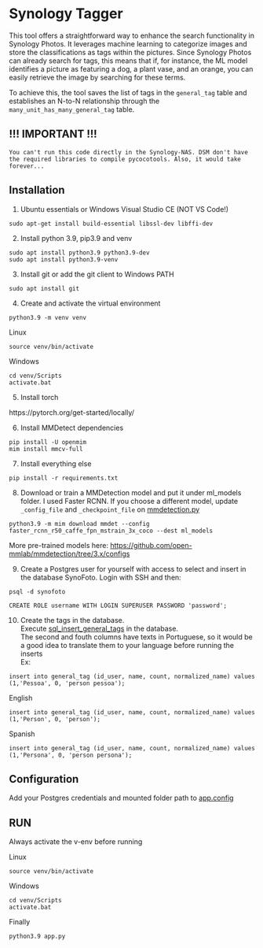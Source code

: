 # Synology Tagger

This tool offers a straightforward way to enhance the search functionality in Synology Photos. It leverages machine learning to categorize images and store the classifications as tags within the pictures. Since Synology Photos can already search for tags, this means that if, for instance, the ML model identifies a picture as featuring a dog, a plant vase, and an orange, you can easily retrieve the image by searching for these terms.<br/>

To achieve this, the tool saves the list of tags in the `general_tag` table and establishes an N-to-N relationship through the `many_unit_has_many_general_tag` table.

## !!! IMPORTANT !!!
`
You can't run this code directly in the Synology-NAS. DSM don't have the required libraries to compile pycocotools. Also, it would take forever...
`


## Installation
1. Ubuntu essentials or Windows Visual Studio CE (NOT VS Code!)
```console
sudo apt-get install build-essential libssl-dev libffi-dev
```

2. Install python 3.9, pip3.9 and venv
```console
sudo apt install python3.9 python3.9-dev 
sudo apt install python3.9-venv
```

3. Install git or add the git client to Windows PATH
```console
sudo apt install git
```

4. Create and activate the virtual environment
```console
python3.9 -m venv venv
```
Linux
```console
source venv/bin/activate 
```
Windows
```console Windows
cd venv/Scripts
activate.bat
```

5. Install torch
<p>https://pytorch.org/get-started/locally/</p>

6. Install MMDetect dependencies
```console
pip install -U openmim
mim install mmcv-full
```

7. Install everything else
```console
pip install -r requirements.txt
```

8. Download or train a MMDetection model and put it under ml_models folder. I used Faster RCNN. If you choose a different model, update `_config_file` and `_checkpoint_file` on [mmdetection.py](https://github.com/eleonne/synology-tagger/blob/main/src/mmdetection.py)
```console
python3.9 -m mim download mmdet --config faster_rcnn_r50_caffe_fpn_mstrain_3x_coco --dest ml_models
```
More pre-trained models here: https://github.com/open-mmlab/mmdetection/tree/3.x/configs

9. Create a Postgres user for yourself with access to select and insert in the database SynoFoto. Login with SSH and then:
```console
psql -d synofoto
```
```pgsql
CREATE ROLE username WITH LOGIN SUPERUSER PASSWORD 'password';
```

10. Create the tags in the database. <br/>
Execute [sql_insert_general_tags](https://github.com/eleonne/synology-tagger/blob/main/sql/sql_insert_general_tags) in the database. <br/>
The second and fouth columns have texts in Portuguese, so it would be a good idea to translate them to your language before running the inserts <br/>
Ex:<br/>
```pgsql
insert into general_tag (id_user, name, count, normalized_name) values (1,'Pessoa', 0, 'person pessoa');
```
English
```pgsql
insert into general_tag (id_user, name, count, normalized_name) values (1,'Person', 0, 'person');
```
Spanish
```pgsql
insert into general_tag (id_user, name, count, normalized_name) values (1,'Persona', 0, 'person persona');
```

## Configuration
Add your Postgres credentials and mounted folder path to [app.config](https://github.com/eleonne/synology-tagger/blob/main/app.config.default)

## RUN
Always activate the v-env before running

Linux
```console
source venv/bin/activate 
```
Windows
```console Windows
cd venv/Scripts
activate.bat
```
Finally
```console
python3.9 app.py
```
